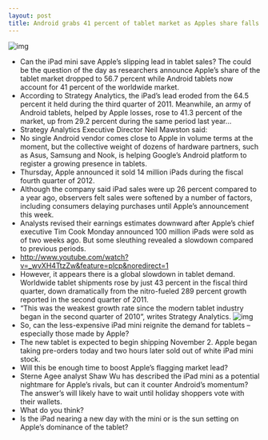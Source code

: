 ```yaml
---
layout: post
title: Android grabs 41 percent of tablet market as Apples share falls
---
```

![img](http://media.idownloadblog.com/wp-content/uploads/2012/10/iPad-mini-every-inch-an-iPad.jpg)
* Can the iPad mini save Apple’s slipping lead in tablet sales? The could be the question of the day as researchers announce Apple’s share of the tablet market dropped to 56.7 percent while Android tablets now account for 41 percent of the worldwide market.
* According to Strategy Analytics, the iPad’s lead eroded from the 64.5 percent it held during the third quarter of 2011. Meanwhile, an army of Android tablets, helped by Apple losses, rose to 41.3 percent of the market, up from 29.2 percent during the same period last year…
* Strategy Analytics Executive Director Neil Mawston said:
* No single Android vendor comes close to Apple in volume terms at the moment, but the collective weight of dozens of hardware partners, such as Asus, Samsung and Nook, is helping Google’s Android platform to register a growing presence in tablets.
* Thursday, Apple announced it sold 14 million iPads during the fiscal fourth quarter of 2012.
* Although the company said iPad sales were up 26 percent compared to a year ago, observers felt sales were softened by a number of factors, including consumers delaying purchases until Apple’s announcement this week.
* Analysts revised their earnings estimates downward after Apple’s chief executive Tim Cook Monday announced 100 million iPads were sold as of two weeks ago. But some sleuthing revealed a slowdown compared to previous periods.
* http://www.youtube.com/watch?v=_wvXH4TtzZw&feature=plcp&noredirect=1
* However, it appears there is a global slowdown in tablet demand. Worldwide tablet shipments rose by just 43 percent in the fiscal third quarter, down dramatically from the nitro-fueled 289 percent growth reported in the second quarter of 2011.
* “This was the weakest growth rate since the modern tablet industry began in the second quarter of 2010”, writes Strategy Analytics.
![img](http://media.idownloadblog.com/wp-content/uploads/2012/10/iPad-mini-promo-users-005.jpg)
* So, can the less-expensive iPad mini reignite the demand for tablets – especially those made by Apple?
* The new tablet is expected to begin shipping November 2. Apple began taking pre-orders today and two hours later sold out of white iPad mini stock.
* Will this be enough time to boost Apple’s flagging market lead?
* Sterne Agee analyst Shaw Wu has described the iPad mini as a potential nightmare for Apple’s rivals, but can it counter Android’s momentum? The answer’s will likely have to wait until holiday shoppers vote with their wallets.
* What do you think?
* Is the iPad nearing a new day with the mini or is the sun setting on Apple’s dominance of the tablet?

